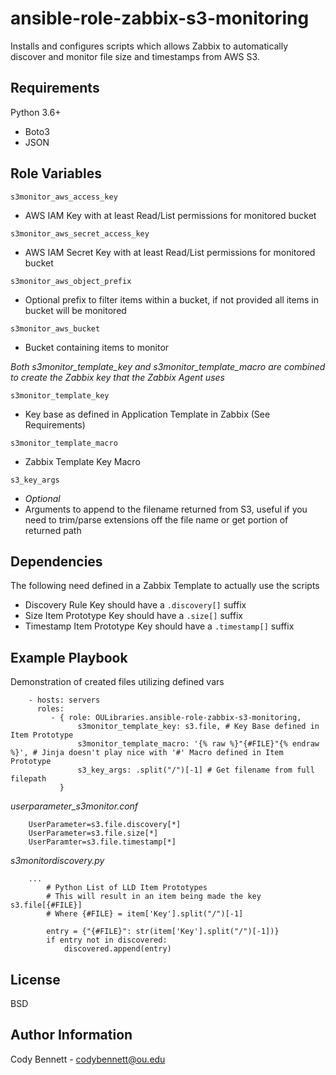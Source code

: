 ansible-role-zabbix-s3-monitoring
=========

Installs and configures scripts which allows Zabbix to automatically discover and monitor file size and timestamps from AWS S3. 

Requirements
------------

Python 3.6+ 
* Boto3 
* JSON

Role Variables
--------------


`s3monitor_aws_access_key`
* AWS IAM Key with at least Read/List permissions for monitored bucket

`s3monitor_aws_secret_access_key` 
* AWS IAM Secret Key with at least Read/List permissions for monitored bucket

`s3monitor_aws_object_prefix`  
* Optional prefix to filter items within a bucket, if not provided all items in bucket will be monitored

`s3monitor_aws_bucket`    
* Bucket containing items to monitor

_Both s3monitor_template_key and s3monitor_template_macro are combined to create the Zabbix key that the Zabbix Agent uses_ 

`s3monitor_template_key`    
* Key base as defined in Application Template in Zabbix (See Requirements)

`s3monitor_template_macro`
* Zabbix Template Key Macro

`s3_key_args` 
 * _Optional_
 * Arguments to append to the filename returned from S3, useful if you need to trim/parse extensions off the file name or get portion of returned path
    

Dependencies
------------

The following need defined in a Zabbix Template to actually use the scripts
* Discovery Rule
    Key should have a `.discovery[]` suffix
 * Size Item Prototype
    Key should have a `.size[]` suffix
 * Timestamp Item Prototype
    Key should have a `.timestamp[]` suffix


Example Playbook
----------------

Demonstration of created files utilizing defined vars

```
    - hosts: servers
      roles:
         - { role: OULibraries.ansible-role-zabbix-s3-monitoring,
               s3monitor_template_key: s3.file, # Key Base defined in Item Prototype 
               s3monitor_template_macro: '{% raw %}"{#FILE}"{% endraw %}', # Jinja doesn't play nice with '#' Macro defined in Item Prototype
               s3_key_args: .split("/")[-1] # Get filename from full filepath
           }
```

_userparameter_s3monitor.conf_
```
    UserParameter=s3.file.discovery[*] 
    UserParameter=s3.file.size[*]
    UserParamter=s3.file.timestamp[*]
```
  
_s3monitordiscovery.py_
```
    ...
        # Python List of LLD Item Prototypes
        # This will result in an item being made the key s3.file[{#FILE}] 
        # Where {#FILE} = item['Key'].split("/")[-1]
        
        entry = {"{#FILE}": str(item['Key'].split("/")[-1])}
        if entry not in discovered:
            discovered.append(entry)
```
License
-------

BSD

Author Information
------------------

Cody Bennett - codybennett@ou.edu
